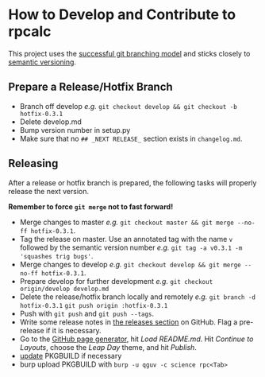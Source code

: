 How to Develop and Contribute to rpcalc
=======================================

This project uses the [successful git branching model](http://nvie.com/posts/a-successful-git-branching-model/) and sticks closely to [semantic versioning](http://semver.org/).

## Prepare a Release/Hotfix Branch
- Branch off develop _e.g._ `git checkout develop && git checkout -b hotfix-0.3.1`
- Delete develop.md
- Bump version number in setup.py
- Make sure that no `## _NEXT RELEASE_` section exists in `changelog.md`.

## Releasing

After a release or hotfix branch is prepared, the following tasks will properly release the next version.

**Remember to force `git merge` not to fast forward!**

- Merge changes to master _e.g._ `git checkout master && git merge --no-ff hotfix-0.3.1`.
- Tag the release on master. Use an annotated tag with the name `v` followed by the semantic version number _e.g._ `git tag -a v0.3.1 -m 'squashes trig bugs'`.
- Merge changes to develop _e.g._ `git checkout develop && git merge --no-ff hotfix-0.3.1`.
- Prepare develop for further development _e.g._ `git checkout origin/develop develop.md`
- Delete the release/hotfix branch locally and remotely _e.g._ `git branch -d hotfix-0.3.1` `git push origin :hotfix-0.3.1`
- Push with `git push` and `git push --tags`.
- Write some release notes in [the releases section](https://github.com/qguv/rpcalc/releases) on GitHub. Flag a pre-release if it is necessary.
- Go to the [GitHub page generator](https://github.com/qguv/rpcalc/generated_pages/new), hit _Load README.md_. Hit _Continue to Layouts_, choose the _Leap Day_ theme, and hit _Publish_.
- [update](https://github.com/qguv/pkgbuilds/edit/master/rpcalc/PKGBUILD) PKGBUILD if necessary
- burp upload PKGBUILD with `burp -u qguv -c science rpc<Tab>`
